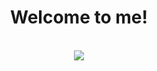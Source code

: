 <div align="center">
  <h1>Welcome to me!</h1>
  <br/>
  <img src="https://github-readme-stats.vercel.app/api?username=RickCoxDev&show_icons=true&theme=solarized-dark"/>
</div>
